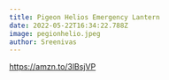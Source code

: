 ```yaml
---
title: Pigeon Helios Emergency Lantern
date: 2022-05-22T16:34:22.788Z
image: pegionhelio.jpeg
author: Sreenivas
---
```

https://amzn.to/3lBsjVP